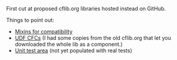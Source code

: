 First cut at proposed cflib.org libraries hosted instead on GitHub.

Things to point out:

* [Mixins for compatibility](./src/main/StrLib.cfc#L31-L34)
* [UDF CFCs](./src/main) (I had some copies from the old cflib.org that let you downloaded the whole lib as a component.)
* [Unit test area](./src/test) (not yet populated with real tests)